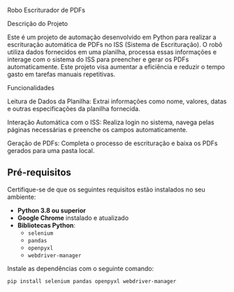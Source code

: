 Robo Escriturador de PDFs

Descrição do Projeto

Este é um projeto de automação desenvolvido em Python para realizar a escrituração automática de PDFs no ISS (Sistema de Escrituração). O robô utiliza dados fornecidos em uma planilha, processa essas informações e interage com o sistema do ISS para preencher e gerar os PDFs automaticamente. Este projeto visa aumentar a eficiência e reduzir o tempo gasto em tarefas manuais repetitivas.

Funcionalidades

Leitura de Dados da Planilha: Extrai informações como nome, valores, datas e outras especificações da planilha fornecida.

Interação Automática com o ISS: Realiza login no sistema, navega pelas páginas necessárias e preenche os campos automaticamente.

Geração de PDFs: Completa o processo de escrituração e baixa os PDFs gerados para uma pasta local.

## Pré-requisitos

Certifique-se de que os seguintes requisitos estão instalados no seu ambiente:

- **Python 3.8 ou superior**
- **Google Chrome** instalado e atualizado
- **Bibliotecas Python**:
  - `selenium`
  - `pandas`
  - `openpyxl`
  - `webdriver-manager`

Instale as dependências com o seguinte comando:

```bash
pip install selenium pandas openpyxl webdriver-manager

